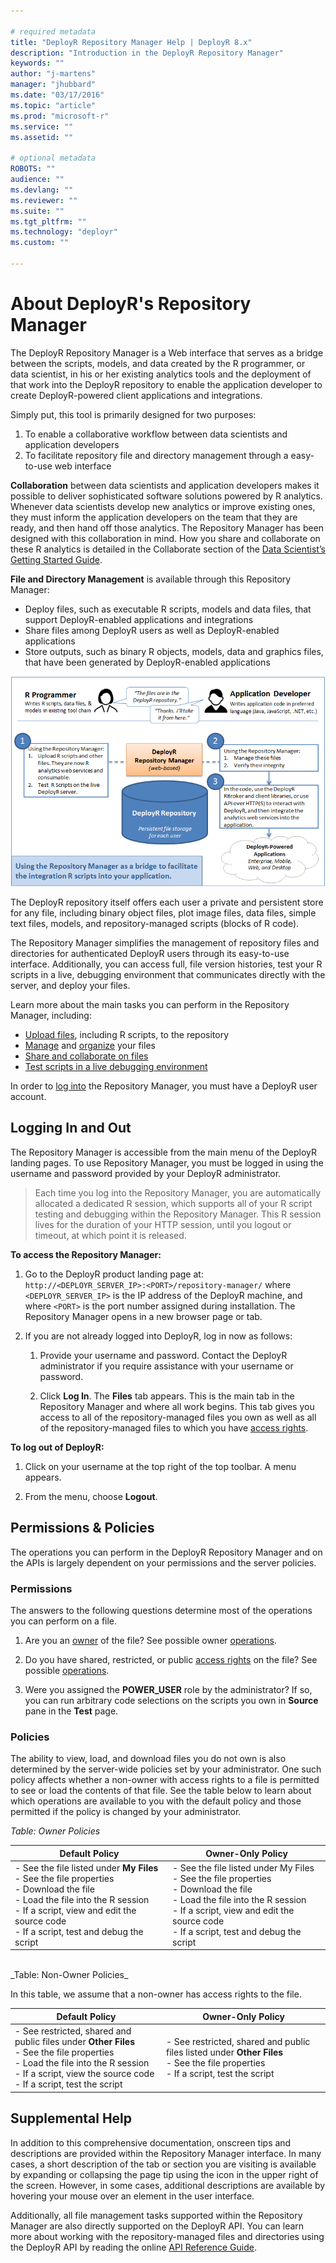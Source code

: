 ```yaml
---

# required metadata
title: "DeployR Repository Manager Help | DeployR 8.x"
description: "Introduction in the DeployR Repository Manager"
keywords: ""
author: "j-martens"
manager: "jhubbard"
ms.date: "03/17/2016"
ms.topic: "article"
ms.prod: "microsoft-r"
ms.service: ""
ms.assetid: ""

# optional metadata
ROBOTS: ""
audience: ""
ms.devlang: ""
ms.reviewer: ""
ms.suite: ""
ms.tgt_pltfrm: ""
ms.technology: "deployr"
ms.custom: ""

---
```


# About DeployR's Repository Manager

The DeployR Repository Manager is a Web interface that serves as a bridge between the scripts, models, and data created by the R programmer, or data scientist, in his or her existing analytics tools and the deployment of that work into the DeployR repository to enable the application developer to create DeployR-powered client applications and integrations.

Simply put, this tool is primarily designed for two purposes:

1. To enable a collaborative workflow between data scientists and application developers
2. To facilitate repository file and directory management through a easy-to-use web interface

**Collaboration** between data scientists and application developers makes it possible to deliver sophisticated software solutions powered by R analytics. Whenever data scientists develop new analytics or improve existing ones, they must inform the application developers on the team that they are ready, and then hand off those analytics. The Repository Manager has been designed with this collaboration in mind. How you share and collaborate on these R analytics is detailed in the Collaborate section of the [Data Scientist’s Getting Started Guide](../deployr/deployr-data-scientist-getting-started.md#collaborate).

**File and Directory Management** is available through this Repository Manager:	
-  Deploy files, such as executable R scripts, models and data files, that support DeployR-enabled applications and integrations
-  Share files among DeployR users as well as DeployR-enabled applications
-  Store outputs, such as binary R objects, models, data and graphics files, that have been generated by DeployR-enabled applications

![](media/deployr-repository-manager-about/usingrepoman.png)  

The DeployR repository itself offers each user a private and persistent store for any file, including binary object files, plot image files, data files, simple text files, models, and repository-managed scripts (blocks of R code).

The Repository Manager simplifies the management of repository files and directories for authenticated DeployR users through its easy-to-use interface. Additionally, you can access full, file version histories, test your R scripts in a live, debugging environment that communicates directly with the server, and deploy your files.

Learn more about the main tasks you can perform in the Repository Manager, including:

-  [Upload files](../deployr/deployr-repository-manager-files.md#uploading-files), including R scripts, to the repository
-  [Manage](../deployr/deployr-repository-manager-files.md) and [organize](../deployr/deployr-repository-manager-directories.md) your files
-  [Share and collaborate on files](../deployr/deployr-repository-manager-files.md#about-file-properties)
-  [Test scripts in a live debugging environment](deployr-repository-manager-testing-debugging-scripts.md)

In order to [log into](deployr-repository-manager-about.md#logging-in-and-out) the Repository Manager, you must have a DeployR user account.

## Logging In and Out

The Repository Manager is accessible from the main menu of the DeployR landing pages. To use Repository Manager, you must be logged in using the username and password provided by your DeployR administrator.

>Each time you log into the Repository Manager, you are automatically allocated a dedicated R session, which supports all of your R script testing and debugging within the Repository Manager. This R session lives for the duration of your HTTP session, until you logout or timeout, at which point it is released.

**To access the Repository Manager:**

1.  Go to the DeployR product landing page at: `http://<DEPLOYR_SERVER_IP>:<PORT>/repository-manager/` where `<DEPLOYR_SERVER_IP>` is the IP address of the DeployR machine, and where `<PORT>` is the port number assigned during installation. The Repository Manager opens in a new browser page or tab.

1.  If you are not already logged into DeployR, log in now as follows:
	1.  Provide your username and password. Contact the DeployR administrator if you require assistance with your username or password.

	1.  Click **Log In**. The **Files** tab appears. This is the main tab in the Repository Manager and where all work begins. This tab gives you access to all of the repository-managed files you own as well as all of the repository-managed files to which you have [access rights](../deployr/deployr-repository-manager-files.md#about-file-properties).

**To log out of DeployR:**

1.  Click on your username at the top right of the top toolbar. A menu appears.

1.  From the menu, choose  **Logout**.

<a name="permissions-policies"></a>
## Permissions & Policies

The operations you can perform in the DeployR Repository Manager and on the APIs is largely dependent on your permissions and the server policies.

### Permissions

The answers to the following questions determine most of the operations you can perform on a file.

1.  Are you an [owner](../deployr/deployr-repository-manager-files.md#adding-and-removing-owners) of the file? See possible owner [operations](../deployr/deployr-repository-manager-files.md).

1.  Do you have shared, restricted, or public [access rights](../deployr/deployr-repository-manager-files.md#about-file-properties) on the file? See possible [operations](../deployr/deployr-repository-manager-files.md).

1.  Were you assigned the **POWER_USER** role by the administrator? If so, you can run arbitrary code selections on the scripts you own in **Source** pane in the **Test** page.

### Policies

The ability to view, load, and download files you do not own is also determined by the server-wide policies set by your administrator. One such policy affects whether a non-owner with access rights to a file is permitted to see or load the contents of that file. See the table below to learn about which operations are available to you with the default policy and those permitted if the policy is changed by your administrator.

_Table: Owner Policies_

|Default Policy|Owner-Only Policy|
|------------------------------------|------------------------------------|
|- See the file listed under **My Files**<br/>- See the file properties<br/>- Download the file<br/>- Load the file into the R session<br/>- If a script, view and edit the source code<br/>- If a script, test and debug the script|- See the file listed under My Files<br/>- See the file properties<br/>- Download the file<br/>- Load the file into the R session<br/>- If a script, view and edit the source code<br/>- If a script, test and debug the script|

<br/>
_Table: Non-Owner Policies_

In this table, we assume that a non-owner has access rights to the file.

|Default Policy|Owner-Only Policy|
|------------------------------------|------------------------------------|
|- See restricted, shared and public files under **Other Files**<br/>- See the file properties<br/>- Load the file into the R session<br/>- If a script, view the source code<br/>- If a script, test the script|- See restricted, shared and public files listed under **Other Files**<br/>- See the file properties<br/>- If a script, test the script|

## Supplemental Help

In addition to this comprehensive documentation, onscreen tips and descriptions are provided within the Repository Manager interface. In many cases, a short description of the tab or section you are visiting is available by expanding or collapsing the page tip using the icon in the upper right of the screen. However, in some cases, additional descriptions are available by hovering your mouse over an element in the user interface.

Additionally, all file management tasks supported within the Repository Manager are also directly supported on the DeployR API. You can learn more about working with the repository-managed files and directories using the DeployR API by reading the online [API Reference Guide](../deployr/deployr-api-reference.md).
